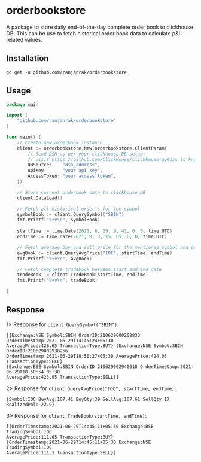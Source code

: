 # orderbookstore
A package to store daily end-of-the-day complete order book to clickhouse DB. This can be use to fetch historical order book data to calculate p&l related values.

## Installation
```
go get -u github.com/ranjanrak/orderbookstore
```

## Usage
```go
package main

import (
    "github.com/ranjanrak/orderbookstore"
)

func main() {
    // Create new orderbook instance
    client := orderbookstore.New(orderbookstore.ClientParam{
        // Send DSN as per your clickhouse DB setup.
        // visit https://github.com/ClickHouse/clickhouse-go#dsn to know more
        DBSource:    "dsn_address",
        ApiKey:      "your api key",
        AccessToken: "your access token",
    })

    // Store current orderbook data to clickhouse DB
    client.DataLoad()

    // Fetch all historical order's for the symbol
    symbolBook := client.QuerySymbol("SBIN")
    fmt.Printf("%+v\n", symbolBook)
    
    startTime := time.Date(2021, 6, 29, 9, 41, 0, 0, time.UTC)
    endTime := time.Date(2021, 8, 3, 15, 05, 0, 0, time.UTC)

    // Fetch average buy and sell price for the mentioned symbol and period
    avgBook := client.QueryAvgPrice("IOC", startTime, endTime)
    fmt.Printf("%+v\n", avgBook)

    // Fetch complete tradebook between start and end date
    tradeBook := client.TradeBook(startTime, endTime)
    fmt.Printf("%+v\n", tradeBook)

}
```

## Response
1> Response for `client.QuerySymbol("SBIN")`:
```
[{Exchange:NSE Symbol:SBIN OrderID:210629000202833 OrderTimestamp:2021-06-29T14:45:24+05:30 
AveragePrice:426.65 TransactionType:BUY} {Exchange:NSE Symbol:SBIN OrderID:210629002938256 
OrderTimestamp:2021-06-29T18:50:27+05:30 AveragePrice:424.05 TransactionType:SELL} 
{Exchange:BSE Symbol:SBIN OrderID:210629002940618 OrderTimestamp:2021-06-29T18:50:54+05:30 
AveragePrice:423.95 TransactionType:SELL}]
```
2> Response for `client.QueryAvgPrice("IOC", startTime, endTime)`:
```
{Symbol:IOC BuyAvg:107.41 BuyQty:39 SellAvg:107.61 SellQty:17 RealizedPnl:-22.9}
```

3> Response for `client.TradeBook(startTime, endTime)`:

```
[{OrderTimestamp:2021-06-29T14:45:11+05:30 Exchange:BSE TradingSymbol:IOC 
AveragePrice:111.05 TransactionType:BUY} 
{OrderTimestamp:2021-06-29T14:45:11+05:30 Exchange:NSE TradingSymbol:IOC 
AveragePrice:111.1 TransactionType:SELL}]
```
